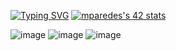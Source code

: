 [![Typing SVG](https://readme-typing-svg.demolab.com?font=Kanit&duration=100&pause=700&color=FFD600&width=435&lines=shemphys%40git%3A~%24+d;shemphys%40git%3A~%24+do;shemphys%40git%3A~%24+dow;shemphys%40git%3A~%24+down;shemphys%40git%3A~%24+downl;shemphys%40git%3A~%24+downlo;shemphys%40git%3A~%24+downloa;shemphys%40git%3A~%24+download;shemphys%40git%3A~%24+download+;shemphys%40git%3A~%24+download+i;shemphys%40git%3A~%24+download+in;shemphys%40git%3A~%24+download+int;shemphys%40git%3A~%24+download+inte;shemphys%40git%3A~%24+download+inter;shemphys%40git%3A~%24+download+intern;shemphys%40git%3A~%24+download+interne;shemphys%40git%3A~%24+download+internet;loading+.;loading+.+.;loading+.+.+.;loading+.+.+.+.;loading+.+.+.+.+.;loading+.+.+.+.+.+.;loading+.+.+.+.+.+.+.;loading+.+.+.+.+.+.+.+.;%5B....................%5D0%25;%5B%23...................%5D5%25;%5B%23%23..................%5D10%25;%5B%23%23%23.................%5D15%25;%5B%23%23%23%23................%5D20%25;%5B%23%23%23%23%23...............%5D25%25;%5B%23%23%23%23%23%23..............%5D30%25;%5B%23%23%23%23%23%23%23.............%5D35%25;%5B%23%23%23%23%23%23%23%23............%5D40%25;%5B%23%23%23%23%23%23%23%23%23...........%5D45%25;%5B%23%23%23%23%23%23%23%23%23%23..........%5D50%25;%5B%23%23%23%23%23%23%23%23%23%23%23.........%5D55%25;%5B%23%23%23%23%23%23%23%23%23%23%23%23........%5D60%25;%5B%23%23%23%23%23%23%23%23%23%23%23%23%23.......%5D65%25;%5B%23%23%23%23%23%23%23%23%23%23%23%23%23%23......%5D70%25;%5B%23%23%23%23%23%23%23%23%23%23%23%23%23%23%23.....%5D75%25;%5B%23%23%23%23%23%23%23%23%23%23%23%23%23%23%23%23....%5D80%25;%5B%23%23%23%23%23%23%23%23%23%23%23%23%23%23%23%23%23...%5D85%25;%5B%23%23%23%23%23%23%23%23%23%23%23%23%23%23%23%23%23%23..%5D90%25;%5B%23%23%23%23%23%23%23%23%23%23%23%23%23%23%23%23%23%23%23.%5D95%25;%5B%23%23%23%23%23%23%23%23%23%23%23%23%23%23%23%23%23%23%23%23%5D100%25;%F0%9F%A4%A1;%F0%9F%A4%A1;%F0%9F%A4%A1;%F0%9F%A4%A1;%F0%9F%A4%A1)](https://git.io/typing-svg)
[![mparedes's 42 stats](https://badge42.vercel.app/api/v2/cl9h35a2k00250hmhmoa5mxel/stats?cursusId=21&coalitionId=65)](https://github.com/JaeSeoKim/badge42)


![image](https://user-images.githubusercontent.com/33230906/236037770-dc78057b-383e-464a-8e13-24e30e240bfb.png)
![image](https://user-images.githubusercontent.com/33230906/236037601-a8a28ca1-d3c0-448c-a1f7-a97cbcf61b78.png)
![image](https://user-images.githubusercontent.com/33230906/236704580-fc3734e4-0b5c-40af-909c-02b2d928f9b4.png)
